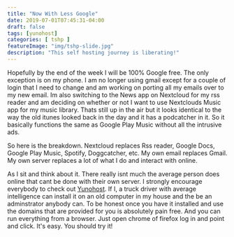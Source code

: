 ```yaml
---
title: "Now With Less Google"
date: 2019-07-01T07:45:31-04:00
draft: false
tags: [yunohost]
categories: [ tshp ]
featureImage: "img/tshp-slide.jpg"
description: "This self hosting journey is liberating!"
---
```


Hopefully by the end of the week I will be 100% Google free. The only exception is on my phone. I am no longer using gmail except for a couple of login that I need to change and am working on porting all my emails over to my new email. Im also switching to the News app on Nextcloud for my rss reader and am deciding on whether or not I want to use Nextclouds Music app for my music library. Thats still up in the air but it looks identical to the way the old itunes looked back in the day and it has a podcatcher in it. So it basically functions the same as Google Play Music without all the intrusive ads.

So here is the breakdown.
Nextcloud replaces Rss reader, Google Docs, Google Play Music, Spotify, Doggcatcher, etc.
My own email replaces Gmail. 
My own server replaces a lot of what I do and interact with online. 

As I sit and think about it. There really isnt much the average person does online that cant be done with their own server. I strongly encourage everybody to check out [Yunohost](https://yunohost.org). If I, a truck driver with average intelligence can install it on an old computer in my house and the be an adminstrator anybody can. To be honest once you have it installed and use the domains that are provided for you is absolutely pain free. And you can run everything from a browser. Just open chrome of firefox log in and point and click. It's easy. You should try it!